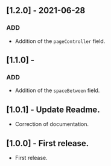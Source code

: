 ## [1.2.0]  - 2021-06-28 #
             
### ADD
* Addition of the `pageController` field.

## [1.1.0] - 
### ADD
* Addition of the `spaceBetween` field.

## [1.0.1] - Update Readme.

*  Correction of documentation.

## [1.0.0] - First release.

*  First release.
